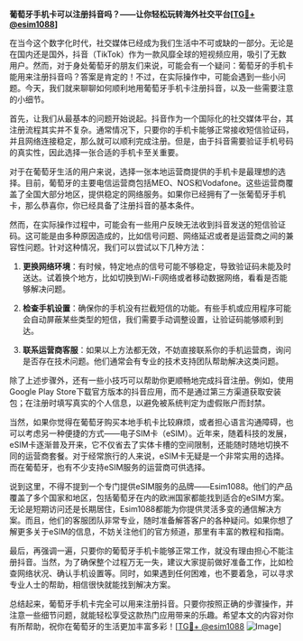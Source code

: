 **葡萄牙手机卡可以注册抖音吗？——让你轻松玩转海外社交平台[[TG💪+ @esim1088](https://t.me/s/esim1088)]**

在当今这个数字化时代，社交媒体已经成为我们生活中不可或缺的一部分。无论是在国内还是国外，抖音（TikTok）作为一款风靡全球的短视频应用，吸引了无数用户。然而，对于身处葡萄牙的朋友们来说，可能会有一个疑问：葡萄牙的手机卡能用来注册抖音吗？答案是肯定的！不过，在实际操作中，可能会遇到一些小问题。今天，我们就来聊聊如何顺利地用葡萄牙手机卡注册抖音，以及一些需要注意的小细节。

首先，让我们从最基本的问题开始说起。抖音作为一个国际化的社交媒体平台，其注册流程其实并不复杂。通常情况下，只要你的手机卡能够正常接收短信验证码，并且网络连接稳定，那么就可以顺利完成注册。但是，由于抖音需要验证手机号码的真实性，因此选择一张合适的手机卡至关重要。

对于在葡萄牙生活的用户来说，选择一张本地运营商提供的手机卡是最理想的选择。目前，葡萄牙的主要电信运营商包括MEO、NOS和Vodafone。这些运营商覆盖了全国大部分地区，提供稳定的网络服务。如果你已经拥有了一张葡萄牙手机卡，那么恭喜你，你已经具备了注册抖音的基本条件。

然而，在实际操作过程中，可能会有一些用户反映无法收到抖音发送的短信验证码。这可能是由多种原因造成的，比如信号问题、网络延迟或者是运营商之间的兼容性问题。针对这种情况，我们可以尝试以下几种方法：

1. **更换网络环境**：有时候，特定地点的信号可能不够稳定，导致验证码未能及时送达。试着换个地方，比如切换到Wi-Fi网络或者移动数据网络，看看是否能够解决问题。
   
2. **检查手机设置**：确保你的手机没有拦截短信的功能。有些手机或应用程序可能会自动屏蔽某些类型的短信，我们需要手动调整设置，让验证码能够顺利到达。

3. **联系运营商客服**：如果以上方法都无效，不妨直接联系你的手机运营商，询问是否存在技术问题。他们通常会有专业的技术支持团队帮助解决这类问题。

除了上述步骤外，还有一些小技巧可以帮助你更顺畅地完成抖音注册。例如，使用Google Play Store下载官方版本的抖音应用，而不是通过第三方渠道获取安装包；在注册时填写真实的个人信息，以避免被系统判定为虚假账户而封禁。

当然，如果你觉得在葡萄牙购买本地手机卡比较麻烦，或者担心语言沟通障碍，也可以考虑另一种便捷的方式——电子SIM卡（eSIM）。近年来，随着科技的发展，eSIM卡逐渐普及开来，它不仅省去了实体卡槽的空间限制，还能随时随地切换不同的运营商套餐。对于经常旅行的人来说，eSIM卡无疑是一个非常实用的选择。而在葡萄牙，也有不少支持eSIM服务的运营商可供选择。

说到这里，不得不提到一个专门提供eSIM服务的品牌——Esim1088。他们的产品覆盖了多个国家和地区，包括葡萄牙在内的欧洲国家都能找到适合的eSIM方案。无论是短期访问还是长期居住，Esim1088都能为你提供灵活多变的通信解决方案。而且，他们的客服团队非常专业，随时准备解答客户的各种疑问。如果你想了解更多关于eSIM的信息，不妨关注他们的官方频道，那里有丰富的教程和指南。

最后，再强调一遍，只要你的葡萄牙手机卡能够正常工作，就没有理由担心不能注册抖音。当然，为了确保整个过程万无一失，建议大家提前做好准备工作，比如检查网络状况、确认手机设置等。同时，如果遇到任何困难，也不要着急，可以寻求专业人士的帮助，相信很快就能找到解决方案。

总结起来，葡萄牙手机卡完全可以用来注册抖音。只要你按照正确的步骤操作，并注意一些细节问题，就能轻松享受这款热门应用带来的乐趣。希望本文的内容对你有所帮助，祝你在葡萄牙的生活更加丰富多彩！[[TG💪+ @esim1088](https://t.me/s/esim1088) ![Image](https://i.postimg.cc/4NQfJmqS/Snipaste-2025-05-13-00-14-12.png)]